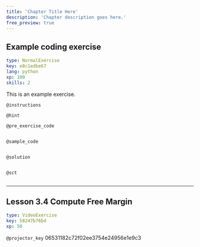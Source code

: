 ```yaml
---
title: 'Chapter Title Here'
description: 'Chapter description goes here.'
free_preview: true
---
```


## Example coding exercise

```yaml
type: NormalExercise
key: e8c1edbe67
lang: python
xp: 100
skills: 2
```

This is an example exercise.

`@instructions`


`@hint`


`@pre_exercise_code`
```{python}

```

`@sample_code`
```{python}

```

`@solution`
```{python}

```

`@sct`
```{python}

```

---

## Lesson 3.4 Compute Free Margin

```yaml
type: VideoExercise
key: 58247b76bd
xp: 50
```

`@projector_key`
06531182c72f02ee3754e24956e1e9c3
